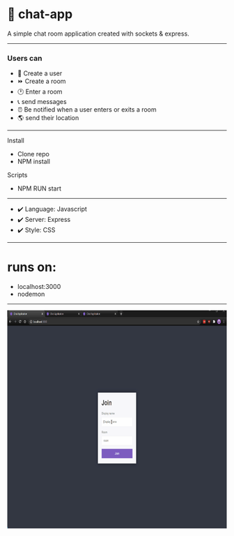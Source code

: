 # 🏣 chat-app 

A simple chat room application created with sockets & express.

---

### Users can 
- 🚩 Create a user 
- ⏩ Create a room 
- 🕐 Enter a room 
- 📞 send messages  
- ⏰ Be notified when a user enters or exits a room 
- 🌎 send their location  

---
Install
- Clone repo
- NPM install

Scripts
- NPM RUN start


---

+ ✔️  Language: Javascript
+ ✔️  Server: Express
+ ✔️ Style: CSS

---
# runs on: 
- localhost:3000
- nodemon

---

<img align="center" alt="GIF" height="500px" src="readme_gif/chat-app-display.gif" />
